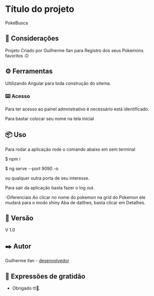 # Título do projeto

PokeBusca

## 🚀 Considerações

Projeto Criado por Guilherme Ilan para Registro dos seus Pokemons favoritos :D

## ⚙️ Ferramentas

Ultilizando Angular para toda construção do sitema.

### ⌨️ Acesso

Para ter acesso ao painel admnistrativo é necessário está identificado.

Para bastar colocar seu nome na tela inicial

## 📦 Uso

Para rodar a aplicação rode o comando abaixo em sem terminal 

  $ npm i

  $ ng serve --port 9090 -o
  
ou qualquer outra porta de seu interesse.

Para sair da aplicação basta fazer o log out.

-Diferenciais 
    Ao clicar no nome do pokemon na grid do Pokemon ele mudará para o modo shiny
    Aba de datlhes, basta clicar em Detalhes.

## 📌 Versão
 V 1.0
## ✒️ Autor

 Guilherme Ilan - [desenvolvedor](https://github.com/guiilan)
## 🎁 Expressões de gratidão

* Obrigado 🤓📢.
